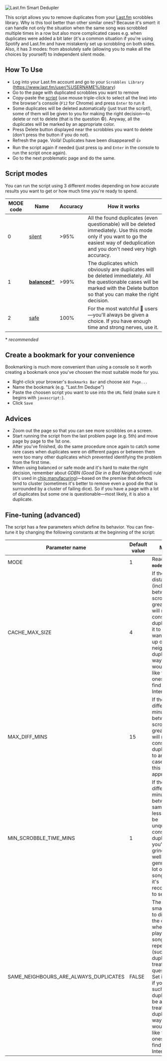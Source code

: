![Last.fm Smart Dedupler](https://repository-images.githubusercontent.com/226846544/47cc1980-1a9c-11ea-8202-309c6629656a)

This script allows you to remove duplicates from your [Last.fm](https://www.last.fm/) scrobbles library. Why is this tool better than other similar ones?  Because it's *smart*: it can handle not only the situation when the same song was scrobbled multiple times in a row but also more complicated cases e.g. when duplicates were added a bit later (it's a common situation if you're using Spotify and Last.fm and have mistakenly set up scrobbling on both sides. Also, it has 3 modes: from absolutely safe (allowing you to make all the choices by yourself) to independent silent mode.

## How To Use
* Log into your Last.fm account and go to your `Scrobbles Library` (https://www.last.fm/user/%USERNAME%/library)
* Go to the page with duplicated scrobbles you want to remove
* Copy-paste the [script](https://github.com/shevchenkoartem/lastfm-smart-dedupler/blob/master/other/compressed-mode1-balanced.js) (use mouse triple-click to select all the line) into the browser's console (`F12` for Chrome) and press `Enter` to run it
* Some duplicates will be deleted automatically (just trust the script!), some of them will be given to you for making the right decision—to delete or not to delete (that is the question ©). Anyway, all the duplicates will be marked by an appropriate color.
* Press Delete button displayed near the scrobbles you want to delete (don't press the button if you do not).
* Refresh the page. Voilà! Duplicates have been disappeared! :+1:
* Run the script again if needed (just press `Up` and `Enter` in the console to run the script once again).
* Go to the next problematic page and do the same.

## Script modes

You can run the script using 3 different modes depending on how accurate results you want to get or how much time you're ready to spend.

MODE code | Name | Accuracy | How it works
-- | -- | -- | --
0 | [silent](https://github.com/shevchenkoartem/lastfm-smart-dedupler/blob/master/other/compressed-mode0-silent) | >95% | All the found duplicates (even questionable) will be deleted immediately. Use this mode only if you want to go the easiest way of deduplication and you don't need very high accuracy. | 
1 | [**balanced***](https://github.com/shevchenkoartem/lastfm-smart-dedupler/blob/master/other/compressed-mode1-balanced.js) | >99% | The duplicates which obviously are duplicates will be deleted immediately. All the questionable cases will be marked with the Delete button so that you can make the right decision.
2 | [safe](https://github.com/shevchenkoartem/lastfm-smart-dedupler/blob/master/other/compressed-mode2-safe.js) | 100% | For the most watchful :eyes: users—you'll always be given a choice. If you have enough time and strong nerves, use it.

\* *recommended*

## Create a bookmark for your convenience

Bookmarking is much more convenient than using a console so it worth creating a bookmark once you've choosen the most suitable mode for you.

* Right-click your browser's `Bookmarks Bar` and choose `Add Page...`
* Name the bookmark (e.g. "Last.fm Dedupe")
* Paste the choosen script you want to use into the `URL` field (make sure it begins with `javascript:`).
* Click `Save`

## Advices

* Zoom out the page so that you can see more scrobbles on a screen.
* Start running the script from the last problem page (e.g. 5th) and move page by page to the 1st one.
* After you've finished, do the same procedure once again to catch some rare cases when duplicates were on different pages or between them were too many other duplicates which prevented identifying the problem from the first time.
* When using balanced or safe mode and it's hard to make the right decision, remember about *GDBN (Good Die in a Bad Neighborhood)* rule (it's used in [chip manufacuring](http://yieldwerx.com/pat-gdbn-outlier-detection-moving-beyond-automotive/))—based on the premise that defects tend to cluster (sometimes it's better to remove even a good die that is surrounded by a cluster of failing dice). So if you have a page with a lot of duplicates but some one is questionable—most likely, it is also a duplicate.

## Fine-tuning (advanced)

The script has a few parameters which define its behavior. You can fine-tune it by changing the following constants at the beginning of the script:

Parameter name | Default value | Meaning
-- | -- | --
MODE | 1 | Read **`Script modes`** section
CACHE_MAX_SIZE | 4 | If the positional distance (including) between two scrobbles is greater they will not be considered as duplicates. Set it to 2 if you want to clean-up only neighboring duplicates (this way the script would work like the other ones you can find on the Internet)
MAX_DIFF_MINS | 15 | If the time difference (in minutes) between two scrobbles is greater they will not be considered as duplicates. Try to analyze your cases and set this parameter appropriately.
MIN_SCROBBLE_TIME_MINS | 1 | If the time difference (in minutes) between the same songs is less they will be unquestionably considered as duplicates. If you're a grindcore (as well as other genres with a lot of "micro songs") lover, it's recommended to set it to 0.
SAME_NEIGHBOURS_ARE_ALWAYS_DUPLICATES | FALSE | The script is smart enough to distinguish the cases when you were playing some song repeatedly (such duplicates are treated as questionable). Set it to TRUE if you want such duplicates to be always treated as true duplicates (this way the script would work like the other ones you can find on the Internet).
